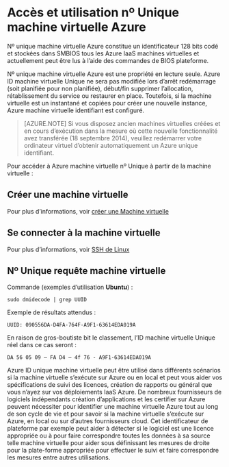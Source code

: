 <properties
   pageTitle="Accéder aux ID machine virtuelle"
   description="Décrit l’accès à et l’utilisation de numéro d’identification Unique machine virtuelle Azure"
   services="virtual-machines-linux"
   documentationCenter="virtual-machines"
   authors="kmouss"
   manager="timlt"
   editor=""/>

<tags
   ms.service="virtual-machines-linux"
   ms.devlang="NA"
   ms.topic="article"
   ms.tgt_pltfrm="vm-linux"
   ms.workload="infrastructure"
   ms.date="02/08/2016"
   ms.author="kmouss"/>
   
# <a name="accessing-and-using-azure-vm-unique-id"></a>Accès et utilisation nº Unique machine virtuelle Azure

Nº unique machine virtuelle Azure constitue un identificateur 128 bits codé et stockées dans SMBIOS tous les Azure IaaS machines virtuelles et actuellement peut être lus à l’aide des commandes de BIOS plateforme.

Nº unique machine virtuelle Azure est une propriété en lecture seule. Azure ID machine virtuelle Unique ne sera pas modifiée lors d’arrêt redémarrage (soit planifiée pour non planifiée), début/fin supprimer l’allocation, rétablissement du service ou restaurer en place. Toutefois, si la machine virtuelle est un instantané et copiées pour créer une nouvelle instance, Azure machine virtuelle identifiant est configuré.

> [AZURE.NOTE] Si vous disposez ancien machines virtuelles créées et en cours d’exécution dans la mesure où cette nouvelle fonctionnalité avez transférée (18 septembre 2014), veuillez redémarrer votre ordinateur virtuel d’obtenir automatiquement un Azure unique identifiant.


Pour accéder à Azure machine virtuelle nº Unique à partir de la machine virtuelle :


## <a name="create-a-vm"></a>Créer une machine virtuelle
 

Pour plus d’informations, voir [créer une Machine virtuelle](virtual-machines-linux-creation-choices.md)


## <a name="connect-to-the-vm"></a>Se connecter à la machine virtuelle
 

Pour plus d’informations, voir [SSH de Linux](virtual-machines-linux-mac-create-ssh-keys.md)


## <a name="query-vm-unique-id"></a>Nº Unique requête machine virtuelle

Commande (exemples d’utilisation **Ubuntu**) :

    sudo dmidecode | grep UUID
    
Exemple de résultats attendus :

    UUID: 090556DA-D4FA-764F-A9F1-63614EDA019A
    
En raison de gros-boutiste bit le classement, l’ID machine virtuelle Unique réel dans ce cas seront :

    DA 56 05 09 – FA D4 – 4f 76 - A9F1-63614EDA019A
    
    
Azure ID unique machine virtuelle peut être utilisé dans différents scénarios si la machine virtuelle s’exécute sur Azure ou en local et peut vous aider vos spécifications de suivi des licences, création de rapports ou général que vous n’ayez sur vos déploiements IaaS Azure. De nombreux fournisseurs de logiciels indépendants création d’applications et les certifier sur Azure peuvent nécessiter pour identifier une machine virtuelle Azure tout au long de son cycle de vie et pour savoir si la machine virtuelle s’exécute sur Azure, en local ou sur d’autres fournisseurs cloud. Cet identificateur de plateforme par exemple peut aider à détecter si le logiciel est une licence appropriée ou à pour faire correspondre toutes les données à sa source telle machine virtuelle pour aider sous définissant les mesures de droite pour la plate-forme appropriée pour effectuer le suivi et faire correspondre les mesures entre autres utilisations.
